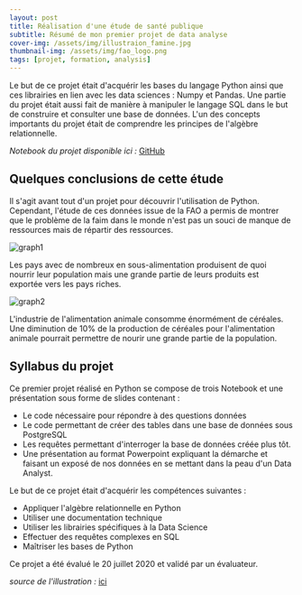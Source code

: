 ```yaml
---
layout: post
title: Réalisation d'une étude de santé publique
subtitle: Résumé de mon premier projet de data analyse
cover-img: /assets/img/illustraion_famine.jpg
thumbnail-img: /assets/img/fao_logo.png
tags: [projet, formation, analysis]
---
```


Le but de ce projet était d'acquérir les bases du langage Python ainsi que ces librairies en lien avec les data sciences : Numpy et Pandas. Une partie du projet était aussi fait de manière à manipuler le langage SQL dans le but de construire et consulter une base de données. L'un des concepts importants du projet était de comprendre les principes de l'algèbre relationnelle.

*Notebook du projet disponible ici :* [GitHub](https://github.com/Sylvariane/La-faim-dans-le-monde/blob/master/P03_01_coder%C3%A9ponses.ipynb)

## Quelques conclusions de cette étude

Il s'agit avant tout d'un projet pour découvrir l'utilisation de Python. Cependant, l'étude de ces données issue de la FAO a permis de montrer que le problème de la faim dans le monde n'est pas un souci de manque de ressources mais de répartir des ressources. 

![graph1](https://user-images.githubusercontent.com/64648386/115449373-08c6e000-a21b-11eb-9796-eac7acbabd76.png)

Les pays avec de nombreux en sous-alimentation produisent de quoi nourrir leur population mais une grande partie de leurs produits est exportée vers les pays riches. 

![graph2](https://user-images.githubusercontent.com/64648386/115449557-4461aa00-a21b-11eb-9585-bc948e4b8121.png)

L'industrie de l'alimentation animale consomme énormément de céréales. Une diminution de 10% de la production de céréales pour l'alimentation animale pourrait permettre de nourir une grande partie de la population. 

## Syllabus du projet 

Ce premier projet réalisé en Python se compose de trois Notebook et une présentation sous forme de slides contenant : 
- Le code nécessaire pour répondre à des questions données
- Le code permettant de créer des tables dans une base de données sous PostgreSQL
- Les requêtes permettant d'interroger la base de données créée plus tôt. 
- Une présentation au format Powerpoint expliquant la démarche et faisant un exposé de nos données en se mettant dans la peau d'un Data Analyst.

Le but de ce projet était d'acquérir les compétences suivantes : 
- Appliquer l'algèbre relationnelle en Python
- Utiliser une documentation technique
- Utiliser les librairies spécifiques à la Data Science
- Effectuer des requêtes complexes en SQL
- Maîtriser les bases de Python

Ce projet a été évalué le 20 juillet 2020 et validé par un évaluateur.

*source de l'illustration :* [ici](http://lavoixdesmots.unblog.fr/2012/08/31/images-de-blog/)
